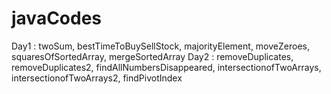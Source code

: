 # javaCodes
Day1 : twoSum, bestTimeToBuySellStock, majorityElement, moveZeroes, squaresOfSortedArray, mergeSortedArray
Day2 : removeDuplicates, removeDuplicates2, findAllNumbersDisappeared, intersectionofTwoArrays, intersectionofTwoArrays2, findPivotIndex
